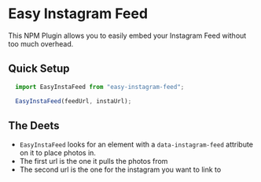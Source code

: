# Easy Instagram Feed

This NPM Plugin allows you to easily embed your Instagram Feed without too much overhead.

## Quick Setup

```javascript
  import EasyInstaFeed from "easy-instagram-feed";

  EasyInstaFeed(feedUrl, instaUrl);
```

## The Deets

- `EasyInstaFeed` looks for an element with a `data-instagram-feed` attribute on it to place photos in.
- The first url is the one it pulls the photos from
- The second url is the one for the instagram you want to link to
